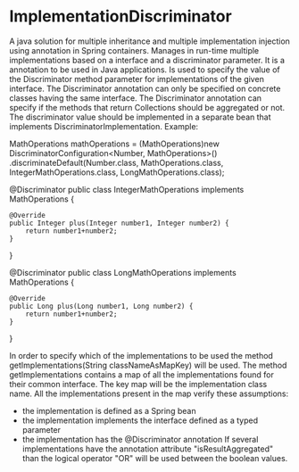 # ImplementationDiscriminator
A java solution for multiple inheritance and multiple implementation injection using annotation in Spring containers.
Manages in run-time multiple implementations based on a interface and a discriminator parameter.
It is a annotation to be used in Java applications.
Is used to specify the value of the Discriminator method parameter for implementations of the given interface.
The Discriminator annotation can only be specified on concrete classes having the same interface.
The Discriminator annotation can specify if the methods that return Collections should be aggregated or not.
The discriminator value should be implemented in a separate bean that implements DiscriminatorImplementation.
Example:

MathOperations mathOperations = (MathOperations)new DiscriminatorConfiguration<Number, MathOperations>()
        .discriminateDefault(Number.class, MathOperations.class,
        IntegerMathOperations.class, LongMathOperations.class);

@Discriminator
public class IntegerMathOperations implements MathOperations<Integer> {

    @Override
    public Integer plus(Integer number1, Integer number2) {
        return number1+number2;
    }
}

@Discriminator
public class LongMathOperations implements MathOperations<Long> {

    @Override
    public Long plus(Long number1, Long number2) {
        return number1+number2;
    }
}

In order to specify which of the implementations to be used the method
getImplementations(String classNameAsMapKey) will be used.
The method getImplementations contains a map of all the implementations found for their common interface.
The key map will be the implementation class name. All the implementations present in the map verify these assumptions:
 - the implementation is defined as a Spring bean
 - the implementation implements the interface defined as a typed parameter
 - the implementation has the @Discriminator annotation
If several implementations have the annotation attribute "isResultAggregated" than the logical operator "OR" will be
used between the boolean values.
